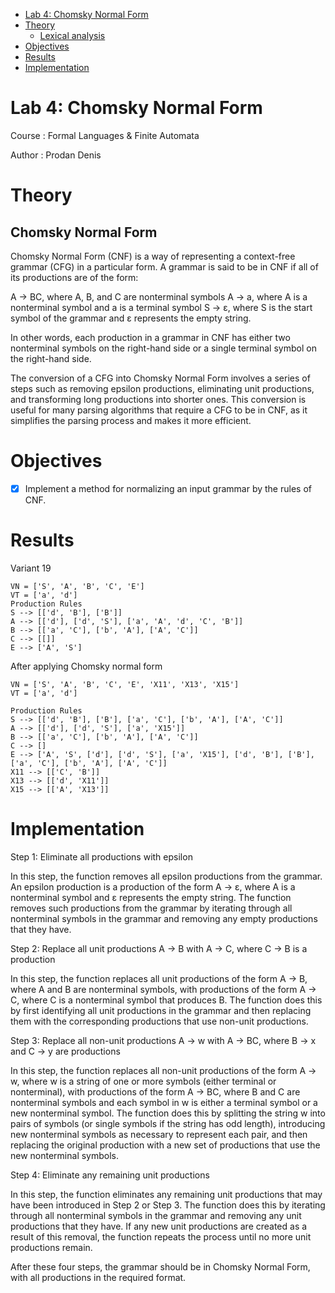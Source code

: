 - [Lab 4: Chomsky Normal Form](#org5cfc323)
- [Theory](#org74327b2)
  - [Lexical analysis](#org732ae06)
- [Objectives](#org5545cea)
- [Results](#org923194d)
- [Implementation](#orgc2bc5f8)




<a id="org5cfc323"></a>

# Lab 4: Chomsky Normal Form

Course
: Formal Languages &amp; Finite Automata

Author
: Prodan Denis


<a id="org74327b2"></a>

# Theory


<a id="org732ae06"></a>

## Chomsky Normal Form

Chomsky Normal Form (CNF) is a way of representing a context-free grammar (CFG) in a particular form. A grammar is said to be in CNF if all of its productions are of the form:

   A → BC, where A, B, and C are nonterminal symbols
   A → a, where A is a nonterminal symbol and a is a terminal symbol
   S → ε, where S is the start symbol of the grammar and ε represents the empty string.

In other words, each production in a grammar in CNF has either two nonterminal symbols on the right-hand side or a single terminal symbol on the right-hand side.

The conversion of a CFG into Chomsky Normal Form involves a series of steps such as removing epsilon productions, eliminating unit productions, and transforming long productions into shorter ones. This conversion is useful for many parsing algorithms that require a CFG to be in CNF, as it simplifies the parsing process and makes it more efficient.

<a id="org5545cea"></a>

# Objectives

-   [X] Implement a method for normalizing an input grammar by the rules of CNF. 


<a id="org923194d"></a>

# Results

Variant 19
```
VN = ['S', 'A', 'B', 'C', 'E']
VT = ['a', 'd']
Production Rules
S --> [['d', 'B'], ['B']]
A --> [['d'], ['d', 'S'], ['a', 'A', 'd', 'C', 'B']]
B --> [['a', 'C'], ['b', 'A'], ['A', 'C']]
C --> [[]]
E --> ['A', 'S']
```

After applying Chomsky normal form
```
VN = ['S', 'A', 'B', 'C', 'E', 'X11', 'X13', 'X15']
VT = ['a', 'd']

Production Rules
S --> [['d', 'B'], ['B'], ['a', 'C'], ['b', 'A'], ['A', 'C']]
A --> [['d'], ['d', 'S'], ['a', 'X15']]
B --> [['a', 'C'], ['b', 'A'], ['A', 'C']]
C --> []
E --> ['A', 'S', ['d'], ['d', 'S'], ['a', 'X15'], ['d', 'B'], ['B'], ['a', 'C'], ['b', 'A'], ['A', 'C']]
X11 --> [['C', 'B']]
X13 --> [['d', 'X11']]
X15 --> [['A', 'X13']]

```

<a id="orgc2bc5f8"></a>

# Implementation

Step 1: Eliminate all productions with epsilon

In this step, the function removes all epsilon productions from the grammar. An epsilon production is a production of the form A → ε, where A is a nonterminal symbol and ε represents the empty string. The function removes such productions from the grammar by iterating through all nonterminal symbols in the grammar and removing any empty productions that they have.

Step 2: Replace all unit productions A -> B with A -> C, where C -> B is a production

In this step, the function replaces all unit productions of the form A → B, where A and B are nonterminal symbols, with productions of the form A → C, where C is a nonterminal symbol that produces B. The function does this by first identifying all unit productions in the grammar and then replacing them with the corresponding productions that use non-unit productions.

Step 3: Replace all non-unit productions A -> w with A -> BC, where B -> x and C -> y are productions

In this step, the function replaces all non-unit productions of the form A → w, where w is a string of one or more symbols (either terminal or nonterminal), with productions of the form A → BC, where B and C are nonterminal symbols and each symbol in w is either a terminal symbol or a new nonterminal symbol. The function does this by splitting the string w into pairs of symbols (or single symbols if the string has odd length), introducing new nonterminal symbols as necessary to represent each pair, and then replacing the original production with a new set of productions that use the new nonterminal symbols.

Step 4: Eliminate any remaining unit productions

In this step, the function eliminates any remaining unit productions that may have been introduced in Step 2 or Step 3. The function does this by iterating through all nonterminal symbols in the grammar and removing any unit productions that they have. If any new unit productions are created as a result of this removal, the function repeats the process until no more unit productions remain.

After these four steps, the grammar should be in Chomsky Normal Form, with all productions in the required format.


